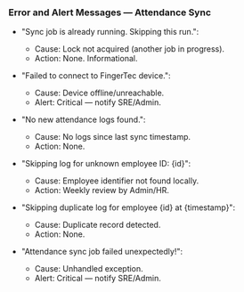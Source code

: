 ### Error and Alert Messages — Attendance Sync

- "Sync job is already running. Skipping this run.":
  - Cause: Lock not acquired (another job in progress).
  - Action: None. Informational.

- "Failed to connect to FingerTec device.":
  - Cause: Device offline/unreachable.
  - Alert: Critical — notify SRE/Admin.

- "No new attendance logs found.":
  - Cause: No logs since last sync timestamp.
  - Action: None.

- "Skipping log for unknown employee ID: {id}":
  - Cause: Employee identifier not found locally.
  - Action: Weekly review by Admin/HR.

- "Skipping duplicate log for employee {id} at {timestamp}":
  - Cause: Duplicate record detected.
  - Action: None.

- "Attendance sync job failed unexpectedly!":
  - Cause: Unhandled exception.
  - Alert: Critical — notify SRE/Admin.